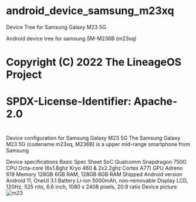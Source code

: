 # android_device_samsung_m23xq
Device Tree for Samsung Galaxy M23 5G

Android device tree for samsung SM-M236B (m23xq)
#
# Copyright (C) 2022 The LineageOS Project
#
# SPDX-License-Identifier: Apache-2.0
#
Device configuration for Samsung Galaxy M23 5G
The Samsung Galaxy M23 5G (codename m23xq, M236B) is a upper mid-range smartphone from Samsung

Device specifications
Basic	Spec Sheet
SoC	Qualcomm Snapdragon 750G
CPU	Octa-core (6x1.8ghz Kryo 460 & 2x2.2ghz Cortex A77)
GPU	Adreno 619
Memory	128GB 6GB RAM, 128GB 8GB RAM
Shipped Android version	Android 11, OneUI 3.1
Battery	Li-ion 5000mAh, non-removable
Display	LCD, 120Hz, 525 nits, 6.6 inch, 1080 x 2408 pixels, 20:9 ratio
Device picture
![m23](https://user-images.githubusercontent.com/31782624/205670871-a460acce-c660-4dce-aa78-834673677a21.jpg)
